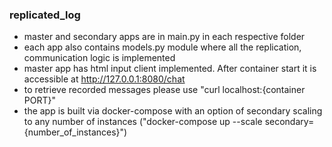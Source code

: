 ### replicated_log

- master and secondary apps are in main.py in each respective folder
- each app also contains models.py module where all the replication, communication logic is implemented 
- master app has html input client implemented. After container start it is accessible at http://127.0.0.1:8080/chat 
- to retrieve recorded messages please use "curl localhost:{container PORT}" 
- the app is built via docker-compose with an option of secondary scaling to any number of instances ("docker-compose up --scale secondary={number_of_instances}")


